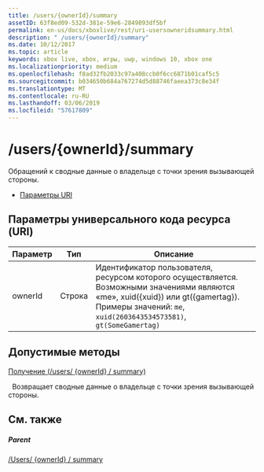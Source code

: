```yaml
---
title: /users/{ownerId}/summary
assetID: 63f8ed09-532d-381e-59e6-2849893df5bf
permalink: en-us/docs/xboxlive/rest/uri-usersowneridsummary.html
description: " /users/{ownerId}/summary"
ms.date: 10/12/2017
ms.topic: article
keywords: xbox live, xbox, игры, uwp, windows 10, xbox one
ms.localizationpriority: medium
ms.openlocfilehash: f8ad32fb2033c97a408ccb0f6cc6871b01caf5c5
ms.sourcegitcommit: b034650b684a767274d5d88746faeea373c8e34f
ms.translationtype: MT
ms.contentlocale: ru-RU
ms.lasthandoff: 03/06/2019
ms.locfileid: "57617809"
---
```

# <a name="usersowneridsummary"></a>/users/{ownerId}/summary
Обращений к сводные данные о владельце с точки зрения вызывающей стороны.

  * [Параметры URI](#ID4EQ)

<a id="ID4EQ"></a>


## <a name="uri-parameters"></a>Параметры универсального кода ресурса (URI)

| Параметр| Тип| Описание|
| --- | --- | --- |
| ownerId| Строка| Идентификатор пользователя, ресурсом которого осуществляется. Возможными значениями являются «me», xuid({xuid}) или gt({gamertag}). Примеры значений: <code>me</code>, <code>xuid(2603643534573581)</code>, <code>gt(SomeGamertag)</code>|

<a id="ID4ESB"></a>


## <a name="valid-methods"></a>Допустимые методы

[Получение (/users/ {ownerId} / summary)](uri-usersowneridsummaryget.md)

&nbsp;&nbsp;Возвращает сводные данные о владельце с точки зрения вызывающей стороны.

<a id="ID4E3B"></a>


## <a name="see-also"></a>См. также

<a id="ID4E5B"></a>


##### <a name="parent"></a>Parent

[/Users/ {ownerId} / summary](uri-usersowneridsummaryget.md)
